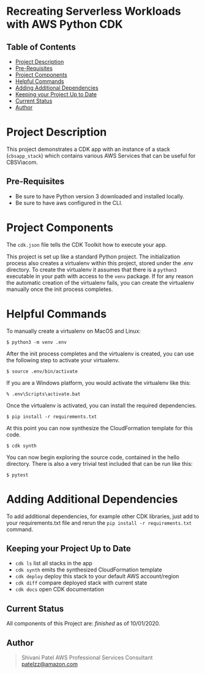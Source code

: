 
# Recreating Serverless Workloads with AWS Python CDK 

## Table of Contents
* [Project Description](#project-description)
* [Pre-Requisites](#pre-requisites)
* [Project Components](#project-components)
* [Helpful Commands](#helpful-commands)
* [Adding Additional Dependencies](#adding-additional-dependencies)
* [Keeping your Project Up to Date](#keeping-your-project-up-to-date)
* [Current Status](#current-status)
* [Author](#author)


# Project Description 

This project demonstrates a CDK app with an instance of a stack (`cbsapp_stack`)
which contains various AWS Services that can be useful for CBSViacom. 

## Pre-Requisites

* Be sure to have Python version 3 downloaded and installed locally. 
* Be sure to have aws configured in the CLI. 

# Project Components
The `cdk.json` file tells the CDK Toolkit how to execute your app.

This project is set up like a standard Python project.  The initialization process also creates
a virtualenv within this project, stored under the .env directory.  To create the virtualenv
it assumes that there is a `python3` executable in your path with access to the `venv` package.
If for any reason the automatic creation of the virtualenv fails, you can create the virtualenv
manually once the init process completes.

# Helpful Commands 
To manually create a virtualenv on MacOS and Linux:

```
$ python3 -m venv .env
```

After the init process completes and the virtualenv is created, you can use the following
step to activate your virtualenv.

```
$ source .env/bin/activate
```

If you are a Windows platform, you would activate the virtualenv like this:

```
% .env\Scripts\activate.bat
```

Once the virtualenv is activated, you can install the required dependencies.

```
$ pip install -r requirements.txt
```

At this point you can now synthesize the CloudFormation template for this code.

```
$ cdk synth
```

You can now begin exploring the source code, contained in the hello directory.
There is also a very trivial test included that can be run like this:

```
$ pytest
```

# Adding Additional Dependencies 
To add additional dependencies, for example other CDK libraries, just add to
your requirements.txt file and rerun the `pip install -r requirements.txt`
command.

## Keeping your Project Up to Date

 * `cdk ls`          list all stacks in the app
 * `cdk synth`       emits the synthesized CloudFormation template
 * `cdk deploy`      deploy this stack to your default AWS account/region
 * `cdk diff`        compare deployed stack with current state
 * `cdk docs`        open CDK documentation


## Current Status
All components of this Project are: _finished_ as of 10/01/2020.

## Author

>Shivani Patel
>AWS Professional Services Consultant
>patelzz@amazon.com


